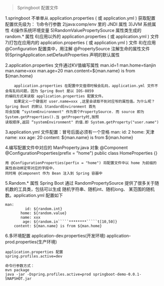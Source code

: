 >Springboot 配置文件

1.springboot 不单单从 application.properties ( 或 application.yml ) 获取配置
    配置优先级为：
        1)命令行参数
        2)java:comp/env 里的 JNDI 属性
        3)JVM 系统属性
        4)操作系统环境变量
        5)RandomValuePropertySource 属性类生成的 random.* 属性
        6)应用以外的 application.properties ( 或 application.yml ) 文件
        7)打包在应用内的 application.properties ( 或 application.yml ) 文件
        8)在应用 @Configuration 配置类中，用注解 @PropertySource 注解生命的属性文件
        9)SpringApplication.setDefaultProperties 声明的默认属性

2.application.properties 文件通过KV值编写属性
        man.id=1
        man.home=tianjin
        man.name=xxx
        man.age=20
        man.content=${man.name} is from ${man.home}

        application.properties 在配置中文值得时候会乱码，application.yml 文件不会有乱码问题，因为 Spring Boot 是以 IOS-8859
    的编码方式来读取 application.properties 配置文件。
        如果定义一个键值对 user.name=xxx ,这里会读取不到对应写的属性值。为什么呢？Spring Boot 的默认 StandardEnvironment 首先
    将会加载 “systemEnvironment" 作为首个PropertySource. 而 source 即为System.getProperties().当 getProperty时,按照
    读取顺序,返回 “systemEnvironment" 的值.即 System.getProperty("user.name")

3.application.yml 文件配置：冒号后面必须有一个空格
    man:
             id: 2
           home: 天津
           name: xxx
            age: 20
        content: ${man.name} is from ${man.home}

4.编写配置文件中对应的 ManProperty.java 对象
    @Component
    @ConfigurationProperties(prefix = "home")
    public class HomeProperties {}

    用 @ConfigurationProperties(perfix = "home") 将配置文件中以 home 为前缀的属性自动绑定带对应的字段中，
    同时用 @Component 作为 Bean 注入到 Spring 容器中

5.Random.* 属性
        Spring Boot 通过 RandomPropertySource 提供了很多关于随机数的工具类，包括可以生成 随机字符串、随机int、随机long、
    某范围的随机数。application.yml 配置如下

    man:
             id: ${random.int}
           home: ${random.value}
           name: xxx
            age: ${random.in`````********`````t[10,50]}
        content: ${man.name} is from ${man.home}

6.多环境配置
    application-dev.properties(开发环境)
    application-prod.properties(生产环境)

    application.properties 配置
    spring.profiles.active=dev

    命令行参数方式：
    mvn package
    java -jar -Dspring.profiles.active=prod springboot-demo-0.0.1-SNAPSHOT.jar





















